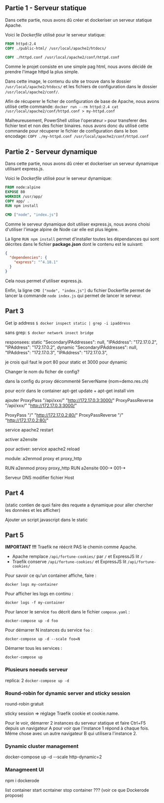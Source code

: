 ## Partie 1 - Serveur statique 

Dans cette partie, nous avons dû créer et dockeriser un serveur statique Apache.

Voici le *Dockerfile* utilisé pour le serveur statique: 

```dockerfile
FROM httpd:2.4
COPY ./public-html/ /usr/local/apache2/htdocs/

COPY ./httpd.conf /usr/local/apache2/conf/httpd.conf
```

Comme le projet consiste en une simple pag html, nous avons décidé de prendre l'image httpd la plus simple. 

Dans cette image, le contenu du site se trouve dans le dossier `/usr/local/apache2/htdocs/` et les fichiers de configuration dans le dossier `/usr/local/apache2/conf/`.

Afin de récuperer le ficher de configuration de base de Apache, nous avons utilisé cette commande: 
`docker run --rm httpd:2.4 cat /usr/local/apache2/conf/httpd.conf > my-httpd.conf`

Malheureusement, PowerShell utilise l'operateur `>` pour transferer des fichier text et non des fichier binaires. nous avons donc du utilisé cette commande pour récuperer le fichier de configuration dans le bon encodage:
`COPY ./my-httpd.conf /usr/local/apache2/conf/httpd.conf`

## Partie 2 - Serveur dynamique

Dans cette partie, nous avons dû créer et dockeriser un serveur dynamique utilisant express.js.

Voici le *Dockerfile* utilisé pour le serveur dynamique: 

```dockerfile
FROM node:alpine
EXPOSE 80
WORKDIR /usr/app/
COPY app/ .
RUN npm install

CMD ["node", "index.js"]
```

Comme le serveur dynamique doit utiliser express.js, nous avons choisi d'utiliser l'image alpine de Node car elle est plus légère.

La ligne `RUN npm install` permet d'installer toutes les dépendances qui sont décrites dans le fichier **package.json** dont le contenu est le suivant: 

```json
{
  "dependencies": {
    "express": "^4.18.1"
  }
}
```
Cela nous permet d'utiliser express.js.

Enfin, la ligne `CMD ["node", "index.js"]` du fichier Dockerfile permet de lancer la commande `node index.js` qui permet de lancer le serveur.



## Part 3

Get ip address
`$ docker inspect static | grep -i ipaddress`

sans grep: 
`$ docker network insect bridge`

responsees:
static
"SecondaryIPAddresses": null,
"IPAddress": "172.17.0.2",
        "IPAddress": "172.17.0.2",
dynamic
"SecondaryIPAddresses": null,
"IPAddress": "172.17.0.3",
        "IPAddress": "172.17.0.3",

je crois quil faut le port 80 pour static et 3000 pour dynamic

Changer le nom du ficher de config?

dans la config du proxy décommenté ServerName (nom=demo.res.ch)

pour ecrir dans le container apt-get update + apt-get install vim

ajouter 
ProxyPass "/api/xxx/" "http://172.17.0.3:3000/"
ProxyPassReverse "/api/xxx/" "http://172.17.0.3:3000/"


ProxyPass "/" "http://172.17.0.2:80/"
ProxyPassReverse "/" "http://172.17.0.2:80/"

service apache2 restart

activer a2ensite

pour activer: service apache2 reload

module: a2enmod proxy et proxy_http

RUN a2enmod proxy proxy_http
RUN a2ensite 000-* 001-*

Serveur DNS modifier fichier Host

## Part 4

(static contien de quoi faire des requete a dynamique pour aller chercher les données et les afficher)

Ajouter un script javascript dans le static

## Part 5

**IMPORTANT !!!** Traefik ne réécrit PAS le chemin comme Apache.
- Apache remplace `/api/fortune-cookies/` par `/` et ExpressJS lit `/`
- Traefik conserve `/api/fortune-cookies/` et ExpressJS lit `/api/fortune-cookies/`

Pour savoir ce qu'un container affiche, faire :

`docker logs my-container`

Pour afficher les logs en continu :

`docker logs -f my-container`

Pour lancer le service `foo` décrit dans le fichier `compose.yaml` :

`docker-compose up -d foo`

Pour démarrer N instances du service `foo` :

`docker-compose up -d --scale foo=N`

Démarrer tous les services :

`docker-compose up`

### Plusieurs noeuds serveur

replica: 2
`docker-compose up -d`

### Round-robin for dynamic server and sticky session

round-robin gratuit

sticky session => réglage Traefik cookie et cookie.name.

Pour le voir, démarrer 2 instances du serveur statique et faire Ctrl+F5 depuis un navigateur A pour voir que l'instance 1 répond à chaque fois. Même chose avec un autre navigateur B qui utilisera l'instance 2.

### Dynamic cluster management

docker-compose up -d --scale http-dynamic=2

### Managmeent UI

npm i dockerode

list container
start ocntainer
stop container
??? (voir ce que Dockerode propose)